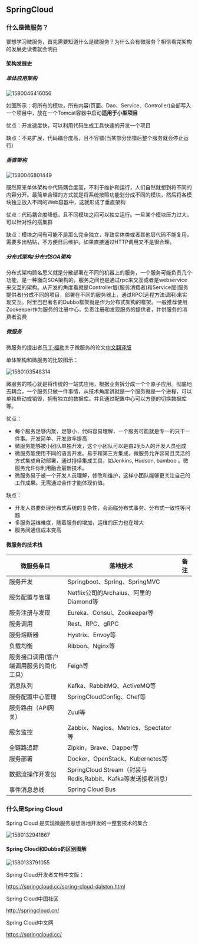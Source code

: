 ## SpringCloud

### 什么是微服务？

要想学习微服务，首先需要知道什么是微服务？为什么会有微服务？相信看完架构的发展史读者就会明白

#### 架构发展史

##### 单体应用架构

![1580046416056](https://img2018.cnblogs.com/blog/1654189/202001/1654189-20200127222345332-1302066525.png)

如图所示：将所有的模块，所有内容(页面、Dao、Service、Controller)全部写入一个项目中，放在一个Tomcat容器中启动**适用于小型项目**

优点：开发速度快，可以利用代码生成工具快速的开发一个项目

缺点：不易扩展，代码耦合度高，且不容错(当某部分出错后整个服务就会停止运行)

##### 垂直架构

![1580046801449](https://img2018.cnblogs.com/blog/1654189/202001/1654189-20200127222344991-362022535.png)

既然原来单体架构中代码耦合度高，不利于维护和运行，人们自然就想到将不同的内容分开。最简单合理的方式就是将系统按照功能划分成不同的模块，然后将各模块独立放入不同的Web容器中，这就形成了垂直架构

优点：代码耦合度降低，且不同模块之间可以独立运行。一旦某个模块压力过大，可以针对性的搭集群

缺点：模块之间有可能不是那么完全独立，导致实体类或者其他层代码不能复用，需要多出粘贴，不方便日后维护。如果直接通过HTTP调用又不是很合理。

##### 分布式架构/分布式SOA架构

分布式架构顾名思义就是分散部署在不同的机器上的服务，一个服务可能负责几个功能，是一种面向SOA架构的，服务之间也是通过rpc来交互或者是webservice来交互的架构。从开发的角度看就是Controller层(服务消费者)和Service层(服务提供者)分成不同的项目，部署在不同的服务器上，通过RPC(远程方法调用)来实现交互。阿里巴巴著名的Dubbo框架就是作为分布式架构的框架。一般推荐使用Zookeeper作为服务的注册中心，负责注册和发现服务的提供者，并供服务的消费者消费

##### 微服务

微服务的提出者[马丁·福勒](https://martinfowler.com/)关于微服务的论文[中文翻译版](http://blog.cuicc.com/blog/2015/07/22/microservices/)

单体架构和微服务的比较图示：

![1580103548314](https://img2018.cnblogs.com/blog/1654189/202001/1654189-20200127222344583-1463672113.png)

微服务的核心就是将传统的一站式应用，根据业务拆分成一个个原子应用。彻底地去耦合，一个服务只做一件事情，从技术角度讲就是一个服务就是一个进程，可以单独启动或销毁，拥有独立的数据库。并且通过配置中心可以方便的切换数据库等。

优点：

- 每个服务足够内聚，足够小，代码容易理解，一个服务可能就是专一的只干一件事。开发简单、开发效率提高
- 微服务能够被小团队单独开发，这个小团队可以是由2到5人的开发人员组成
- 微服务能使用不同的语言开发。易于和第三方集成，微服务允许容易且灵活的方式集成自动部署，通过持续集成工具，如Jenkins, Hudson, bamboo 。微服务允许你利用融合最新技术。
- 微服务易于被一个开发人员理解，修改和维护，这样小团队能够更关注自己的工作成果。无需通过合作才能体现价值。

缺点：

- 开发人员要处理分布式系统的复杂性，会面临分布式事务、分布式一致性等问题
- 多服务运维难度，随着服务的增加，运维的压力也在增大
- 服务间通信成本变高

#### 微服务的技术栈

| 微服务条目                             | 落地技术                                                     | 备注 |
| -------------------------------------- | ------------------------------------------------------------ | ---- |
| 服务开发                               | Springboot、Spring、SpringMVC                                |      |
| 服务配置与管理                         | Netflix公司的Archaius、阿里的Diamond等                       |      |
| 服务注册与发现                         | Eureka、Consul、Zookeeper等                                  |      |
| 服务调用                               | Rest、RPC、gRPC                                              |      |
| 服务熔断器                             | Hystrix、Envoy等                                             |      |
| 负载均衡                               | Ribbon、Nginx等                                              |      |
| 服务接口调用(客户端调用服务的简化工具) | Feign等                                                      |      |
| 消息队列                               | Kafka、RabbitMQ、ActiveMQ等                                  |      |
| 服务配置中心管理                       | SpringCloudConfig、Chef等                                    |      |
| 服务路由（API网关）                    | Zuul等                                                       |      |
| 服务监控                               | Zabbix、Nagios、Metrics、Spectator等                         |      |
| 全链路追踪                             | Zipkin，Brave、Dapper等                                      |      |
| 服务部署                               | Docker、OpenStack、Kubernetes等                              |      |
| 数据流操作开发包                       | SpringCloud   Stream（封装与Redis,Rabbit、Kafka等发送接收消息） |      |
| 事件消息总线                           | Spring Cloud Bus                                             |      |

### 什么是Spring Cloud

Spring Cloud 是实现微服务思想落地开发的一整套技术的集合

![1580132941867](https://img2018.cnblogs.com/blog/1654189/202001/1654189-20200127222344107-1562581352.png)

#### Spring Cloud和Dubbo的区别图解

![1580133791055](https://img2018.cnblogs.com/blog/1654189/202001/1654189-20200127222343299-1071763521.png)

Spring Cloud开发者文档中文版：

https://springcloud.cc/spring-cloud-dalston.html

Spring Cloud中国社区

http://springcloud.cn/

Spring Cloud中文网

https://springcloud.cc/